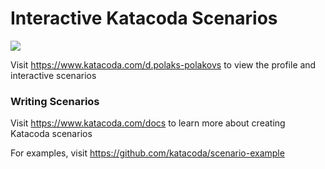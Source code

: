 # Interactive Katacoda Scenarios

[![](http://shields.katacoda.com/katacoda/d.polaks-polakovs/count.svg)](https://www.katacoda.com/d.polaks-polakovs "Get your profile on Katacoda.com")

Visit https://www.katacoda.com/d.polaks-polakovs to view the profile and interactive scenarios

### Writing Scenarios
Visit https://www.katacoda.com/docs to learn more about creating Katacoda scenarios

For examples, visit https://github.com/katacoda/scenario-example

